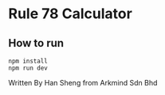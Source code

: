 # Rule 78 Calculator

## How to run
```angular2html
npm install
npm run dev
```

Written By Han Sheng from Arkmind Sdn Bhd